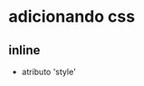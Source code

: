 # adicionando css
## inline

* atributo 'style'

## <style>

    * tag html que ira conter o css

## <link>

    * O ARQUIVO CSS externo

## @import

*arquivo css externo